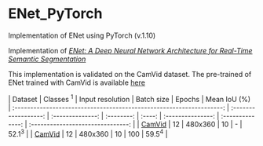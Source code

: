 # ENet_PyTorch
Implementation of ENet using PyTorch (v.1.10)

Implementation of [*ENet: A Deep Neural Network Architecture for Real-Time Semantic Segmentation*](https://arxiv.org/abs/1606.02147)

This implementation is validated on the CamVid dataset.
The pre-trained of ENet trained with CamVid is available [here](https://github.com/davidtvs/PyTorch-ENet/tree/master/save)

|                               Dataset                                | Classes <sup>1</sup> | Input resolution | Batch size | Epochs |   Mean IoU (%)    
| :------------------------------------------------------------------: | :------------------: | :--------------: | :--------: | :----: | :---------------: | :--------------: | :-------------------------------: |
| [CamVid](http://mi.eng.cam.ac.uk/research/projects/VideoRec/CamVid/) |          12          |     480x360      |     10     |  -     | 52.1<sup>3</sup> | 
| [CamVid](https://www.cityscapes-dataset.com/)               |          12          |     480x360      |     10     |  100   | 59.5<sup>4</sup> |
